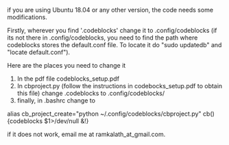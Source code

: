 if you are using Ubuntu 18.04 or any other version, the code needs some modifications.

Firstly, wherever you find '.codeblocks' change it to .config/codeblocks (if its not there in .config/codeblocks, you need to find the path where codeblocks stores the default.conf file. To locate it do "sudo updatedb" and "locate default.conf").

Here are the places you need to change it
1) In the pdf file codeblocks_setup.pdf
2) In cbproject.py (follow the instructions in codebocks_setup.pdf to obtain this file) change .codeblocks to .config/codeblocks/
3) finally, in .bashrc change to 

  alias cb_project_create="python ~/.config/codeblocks/cbproject.py"
  cb(){codeblocks $1>/dev/null &!}
  
  if it does not work, email me at ramkalath_at_gmail.com.
